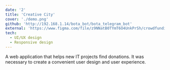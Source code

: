 ```yaml
---
date: '2'
title: 'Creative City'
cover: './demo.png'
github: 'http://192.168.1.14/bota_bot/bota_telegram_bot'
external: 'https://www.figma.com/file/z9NNatB0TYmT6O4UnkPrSh/crowdfunding?type=design&node-id=0-1&mode=design&t=ShkUujpZcIAYJ0Be-0'
tech:
  - UI/UX design
  - Responsive design
---
```


A web application that helps new IT projects find donations. It was necessary to create a convenient user design and user experience.
